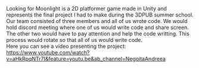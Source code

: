 Looking for Moonlight is a 2D platformer game made in Unity and represents the final project I had to make during the 3DPUB summer school.<br>
Our team consisted of three members and all of us wrote code. We would hold discord meeting where one of us would write code and share screen. 
The other two would have to pay attention and help the code writting. This process would rotate so that all of us would write code.<br>
Here you can see a video presenting the project:<br>
https://www.youtube.com/watch?v=aHkRpqNTr7I&feature=youtu.be&ab_channel=NegoitaAndreea
